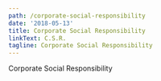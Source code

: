 ```yaml
---
path: /corporate-social-responsibility
date: '2018-05-13'
title: Corporate Social Responsibility
linkText: C.S.R.
tagline: Corporate Social Responsibility
---
```

Corporate Social Responsibility

